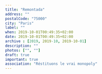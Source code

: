 ```yaml
---
title: "Remontada"
address: ""
postalCode: "75000"
city: "Paris"
label: ""
when: 2019-10-01T00:49:35+02:00
date: 2019-10-01T00:49:35+02:00
archive : [2019, 2019-10, 2019-10-01]
description: ""
photos: ["", ""]
draft: true
important: true
association: "Réstituons le vrai monopoly"
---
```


